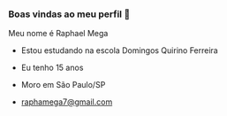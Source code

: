 ### Boas vindas ao meu perfil 💙

Meu nome é Raphael Mega

- Estou estudando na escola Domingos Quirino Ferreira
  
- Eu tenho 15 anos

- Moro em São Paulo/SP
  
- raphamega7@gmail.com
